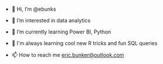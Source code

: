 - 👋 Hi, I’m @ebunks
- 👀 I’m interested in data analytics
- 🌱 I’m currently learning Power BI, Python
- 🌱 I'm always learning cool new R tricks and fun SQL queries

- 📫 How to reach me eric.bunker@outlook.com

<!---
ebunks/ebunks is a ✨ special ✨ repository because its `README.md` (this file) appears on your GitHub profile.
You can click the Preview link to take a look at your changes.
--->
